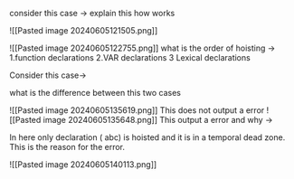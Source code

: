 
consider this case -> explain this how works

![[Pasted image 20240605121505.png]]

![[Pasted image 20240605122755.png]]
what is the order of hoisting ->
1.function declarations
2.VAR declarations
3 Lexical declarations

Consider this case->

what is the difference between this two cases

![[Pasted image 20240605135619.png]]
This does not output a error
![[Pasted image 20240605135648.png]]
This output a error  and why ->

In here only declaration ( abc) is hoisted and it is in a temporal dead zone. This is the reason for the error.

![[Pasted image 20240605140113.png]]


